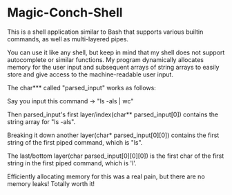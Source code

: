 # Magic-Conch-Shell
This is a shell application similar to Bash that supports various builtin commands, as well as multi-layered pipes.

You can use it like any shell, but keep in mind that my shell does not support autocomplete or similar functions.
My program dynamically allocates memory for the user input and subsequent arrays of string arrays to easily store
and give access to the machine-readable user input.

The char*** called "parsed_input" works as follows:

Say you input this command -> "ls -als | wc"

Then parsed_input's first layer/index(char** parsed_input[0]) contains the string array for "ls -als".

Breaking it down another layer(char* parsed_input[0][0]) contains the first string of the first piped command, which is "ls".

The last/bottom layer(char parsed_input[0][0][0]) is the first char of the first string in the first piped command, which is 'l'.


Efficiently allocating memory for this was a real pain, but there are no memory leaks! Totally worth it!
